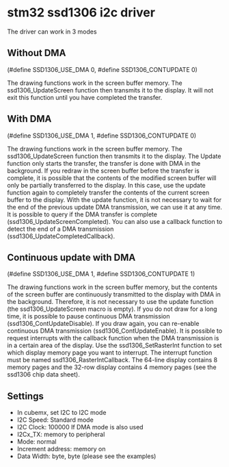 # stm32 ssd1306 i2c driver

The driver can work in 3 modes

## Without DMA 
(#define SSD1306_USE_DMA 0, #define SSD1306_CONTUPDATE 0)

The drawing functions work in the screen buffer memory. The ssd1306_UpdateScreen function then transmits it to the display. It will not exit this function until you have completed the transfer.

## With DMA 
(#define SSD1306_USE_DMA 1, #define SSD1306_CONTUPDATE 0)

The drawing functions work in the screen buffer memory. The ssd1306_UpdateScreen function then transmits it to the display. The Update function only starts the transfer, the transfer is done with DMA in the background. If you redraw in the screen buffer before the transfer is complete, it is possible that the contents of the modified screen buffer will only be partially transferred to the display. In this case, use the update function again to completely transfer the contents of the current screen buffer to the display. With the update function, it is not necessary to wait for the end of the previous update DMA transmission, we can use it at any time.
It is possible to query if the DMA transfer is complete (ssd1306_UpdateScreenCompleted). You can also use a callback function to detect the end of a DMA transmission (ssd1306_UpdateCompletedCallback).

## Continuous update with DMA 
(#define SSD1306_USE_DMA 1, #define SSD1306_CONTUPDATE 1)

The drawing functions work in the screen buffer memory, but the contents of the screen buffer are continuously transmitted to the display with DMA in the background. Therefore, it is not necessary to use the update function (the ssd1306_UpdateScreen macro is empty). If you do not draw for a long time, it is possible to pause continuous DMA transmission (ssd1306_ContUpdateDisable). If you draw again, you can re-enable continuous DMA transmission (ssd1306_ContUpdateEnable).
It is possible to request interrupts with the callback function when the DMA transmission is in a certain area of the display. Use the ssd1306_SetRasterInt function to set which display memory page you want to interrupt. The interrupt function must be named ssd1306_RasterIntCallback.
The 64-line display contains 8 memory pages and the 32-row display contains 4 memory pages (see the ssd1306 chip data sheet).

## Settings
- In cubemx, set I2C to I2C mode
- I2C Speed: Standard mode
- I2C Clock: 100000
If DMA mode is also used
- I2Cx_TX: memory to peripheral
- Mode: normal
- Increment address: memory on
- Data Width: byte, byte
(please see the examples)

